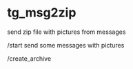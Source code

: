 # tg_msg2zip
send zip file with pictures from messages

/start
send some messages with pictures

/create_archive
